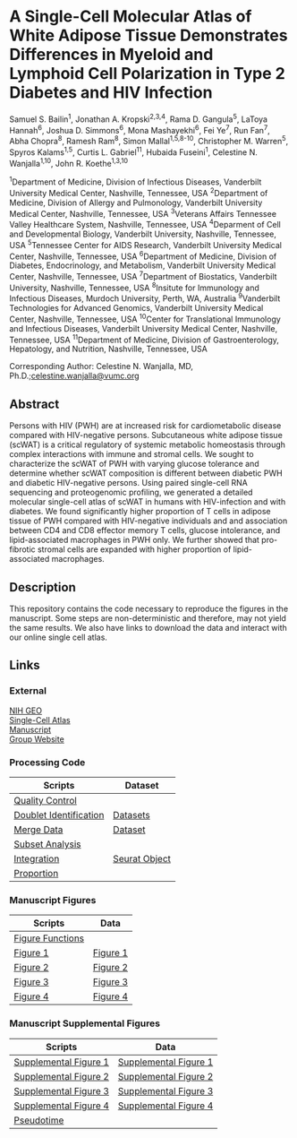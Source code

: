 # A Single-Cell Molecular Atlas of White Adipose Tissue Demonstrates Differences in Myeloid and Lymphoid Cell Polarization in Type 2 Diabetes and HIV Infection
Samuel S. Bailin<sup>1</sup>, Jonathan A. Kropski<sup>2,3,4</sup>, Rama D. Gangula<sup>5</sup>, LaToya Hannah<sup>6</sup>, Joshua D. Simmons<sup>6</sup>, Mona Mashayekhi<sup>6</sup>, Fei Ye<sup>7</sup>, Run Fan<sup>7</sup>, Abha Chopra<sup>8</sup>, Ramesh Ram<sup>8</sup>, Simon Mallal<sup>1,5,8-10</sup>, Christopher M. Warren<sup>5</sup>, Spyros Kalams<sup>1,5</sup>, Curtis L. Gabriel<sup>11</sup>, Hubaida Fuseini<sup>1</sup>, Celestine N. Wanjalla<sup>1,10</sup>, John R. Koethe<sup>1,3,10</sup>

<sup>1</sup>Department of Medicine, Division of Infectious Diseases, Vanderbilt University Medical Center, Nashville, Tennessee, USA
<sup>2</sup>Department of Medicine, Division of Allergy and Pulmonology, Vanderbilt University Medical Center, Nashville, Tennessee, USA
<sup>3</sup>Veterans Affairs Tennessee Valley Healthcare System, Nashville, Tennessee, USA
<sup>4</sup>Deparment of Cell and Developmental Biology, Vanderbilt University, Nashville, Tennessee, USA
<sup>5</sup>Tennessee Center for AIDS Research, Vanderbilt University Medical Center, Nashville, Tennessee, USA
<sup>6</sup>Department of Medicine, Division of Diabetes, Endocrinology, and Metabolism, Vanderbilt University Medical Center, Nashville, Tennessee, USA
<sup>7</sup>Department of Biostatics, Vanderbilt University, Nashville, Tennessee, USA
<sup>8</sup>Insitute for Immunology and Infectious Diseases, Murdoch University, Perth, WA, Australia
<sup>9</sup>Vanderbilt Technologies for Advanced Genomics, Vanderbilt University Medical Center, Nashville, Tennessee, USA
<sup>10</sup>Center for Translational Immunology and Infectious Diseases, Vanderbilt University Medical Center, Nashville, Tennessee, USA
<sup>11</sup>Department of Medicine, Division of Gastroenterology, Hepatology, and Nutrition, Nashville, Tennessee, USA

Corresponding Author: Celestine N. Wanjalla, MD, Ph.D.;celestine.wanjalla@vumc.org

## **Abstract**
Persons with HIV (PWH) are at increased risk for cardiometabolic disease compared with HIV-negative persons. Subcutaneous white adipose tissue (scWAT) is a critical regulatory of systemic metabolic homeostasis through complex interactions with immune and stromal cells. We sought to characterize the scWAT of PWH with varying glucose tolerance and determine whether scWAT composition is different between diabetic PWH and diabetic HIV-negative persons. Using paired single-cell RNA sequencing and proteogenomic profiling, we generated a detailed molecular single-cell atlas of scWAT in humans with HIV-infection and with diabetes. We found significantly higher proportion of T cells in adipose tissue of PWH compared with HIV-negative individuals and and association between CD4 and CD8 effector memory T cells, glucose intolerance, and lipid-associated macrophages in PWH only. We further showed that pro-fibrotic stromal cells are expanded with higher proportion of lipid-associated macrophages. 

## **Description**
This repository contains the code necessary to reproduce the figures in the manuscript. Some steps are non-deterministic and therefore, may not yield the same results. We also have links to download the data and interact with our online single cell atlas.

## **Links**

### **External**
[NIH GEO](https://www.ncbi.nlm.nih.gov/geo/)<br/>
[Single-Cell Atlas]( https://imrc.shinyapps.io/shinyappmulti/)<br/>
[Manuscript](https://somewebsite.com)<br/>
[Group Website](https://koethe_lab.org)<br/>

### **Processing Code**
| Scripts | Dataset |
| --- | --- |
| [Quality Control](http://VIMRG/FATLAS/QC.rmd) |     |
| [Doublet Identification](http://VIMRG/FATLAS/SingleLane.rmd) | [Datasets](http://VIMRG/FATLAS/SingleLane.rds) |
| [Merge Data](http://VIMRG/FATLAS/Merged.rmd) | [Dataset](http://VIMRG/FATLAS/Merged.rds) |
| [Subset Analysis](http://VIMRG/FATLAS/Subset_Analysis.rmd) |    |
| [Integration](http://VIMRG/FATLAS/Integration.rmd) | [Seurat Object](http://VIMRG/FATLAS/Integrated.rds) |
| [Proportion](http://VIMRG/FATLAS/Proportion.rmd) |    |

### **Manuscript Figures**
| Scripts | Data |
| --- | --- |
| [Figure Functions](http://VIMRG/FATLAS/Figure_utils.rmd) |   |
| [Figure 1](http://VIMRG/FATLAS/Figure1.rmd) | [Figure 1](http://VIMRG/FATLAS/Figure1_png.com) |
| [Figure 2](http://VIMRG/FATLAS/Figure2.rmd) | [Figure 2](http://VIMRG/FATLAS/Figure2_png.com) |
| [Figure 3](http://VIMRG/FATLAS/Figure3.rmd) | [Figure 3](http://VIMRG/FATLAS/Figure3_png.com) |
| [Figure 4](http://VIMRG/FATLAS/Figure4.rmd) | [Figure 4](http://VIMRG/FATLAS/Figure4_png.com) |

### **Manuscript Supplemental Figures**
| Scripts | Data |
| --- | --- |
| [Supplemental Figure 1](http://VIMRG/FATLAS/Supplemental_Figure1.rmd) | [Supplemental Figure 1](http://VIMRG/FATLAS/Supplemental_Figure1_png.com) |
| [Supplemental Figure 2](http://VIMRG/FATLAS/Supplemental_Figure2.rmd) | [Supplemental Figure 2](http://VIMRG/FATLAS/Supplemental_Figure2_png.com) |
| [Supplemental Figure 3](http://VIMRG/FATLAS/Supplemental_Figure3.rmd) | [Supplemental Figure 3](http://VIMRG/FATLAS/Supplemental_Figure3_png.com) |
| [Supplemental Figure 4](http://VIMRG/FATLAS/Supplemental_Figure4.rmd) | [Supplemental Figure 4](http://VIMRG/FATLAS/Supplemental_Figure4_png.com) |
| [Pseudotime](http://VIMRG/FATLAS/Supplemental_Pseudotime.rmd) |    |






